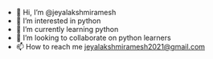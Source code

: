 - 👋 Hi, I’m @jeyalakshmiramesh
- 👀 I’m interested in python
- 🌱 I’m currently learning python
- 💞️ I’m looking to collaborate on python learners
- 📫 How to reach me jeyalakshmiramesh2021@gmail.com

<!---
jeyalakshmiramesh/jeyalakshmiramesh is a ✨ special ✨ repository because its `README.md` (this file) appears on your GitHub profile.
You can click the Preview link to take a look at your changes.
--->
